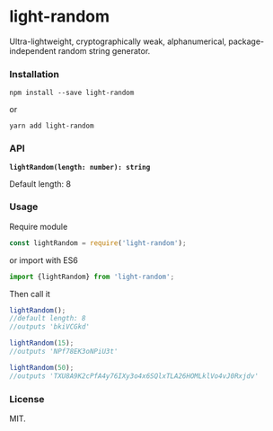 # light-random

Ultra-lightweight, cryptographically weak, alphanumerical, package-independent random string generator.

### Installation

`npm install --save light-random`

or

`yarn add light-random`

### API

**`lightRandom(length: number): string`**

Default length: 8

### Usage

Require module
```javascript
const lightRandom = require('light-random');
```

or import with ES6

```javascript
import {lightRandom} from 'light-random';
```

Then call it

```javascript
lightRandom();
//default length: 8
//outputs 'bkiVCGkd'

lightRandom(15);
//outputs 'NPf78EK3oNPiU3t'

lightRandom(50);
//outputs 'TXU8A9K2cPfA4y76IXy3o4x6SQlxTLA26HOMLklVo4vJ0Rxjdv'
```

### License

MIT.